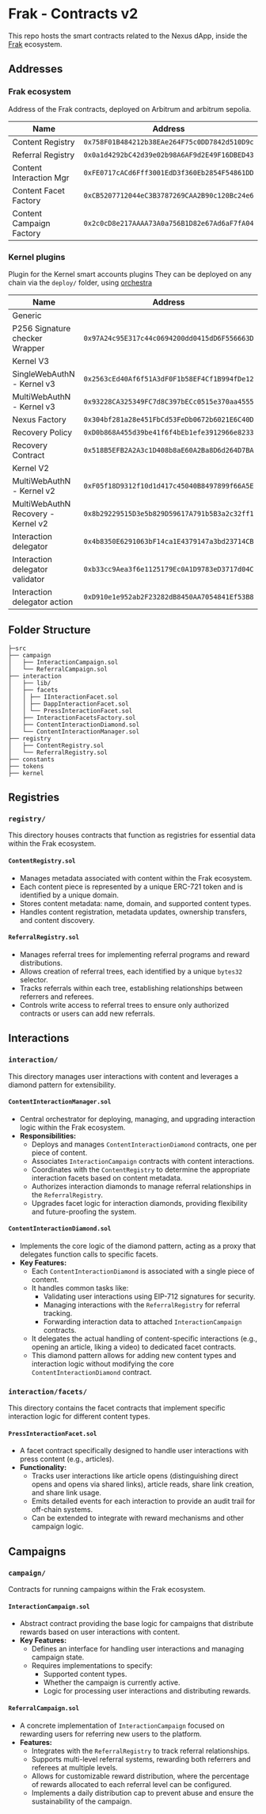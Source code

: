 # Frak - Contracts v2

This repo hosts the smart contracts related to the Nexus dApp, inside the [Frak](https://frak.id/) ecosystem.

## Addresses

### Frak ecosystem

Address of the Frak contracts, deployed on Arbitrum and arbitrum sepolia.


| Name                      | Address                                       |
|---------------------------|-----------------------------------------------|
| Content Registry          | `0x758F01B484212b38EAe264F75c0DD7842d510D9c`  |
| Referral Registry         | `0x0a1d4292bC42d39e02b98A6AF9d2E49F16DBED43`  |
| Content Interaction Mgr   | `0xFE0717cACd6Fff3001EdD3f360Eb2854F54861DD`  |
| Content Facet Factory     | `0xCB5207712044eC3B3787269CAA2B90c120Bc24e6`  |
| Content Campaign Factory  | `0x2c0cD8e217AAAA73A0a756B1D82e67Ad6aF7fA04`  |

### Kernel plugins

Plugin for the Kernel smart accounts plugins
They can be deployed on any chain via the `deploy/` folder, using [orchestra](https://github.com/zerodevapp/orchestra)

| Name                                  | Address                                       |
|--                                     |--                                             |
| Generic                                                                               |
| P256 Signature checker Wrapper        | `0x97A24c95E317c44c0694200dd0415dD6F556663D`  |
| Kernel V3                                                                             |
| SingleWebAuthN - Kernel v3            | `0x2563cEd40Af6f51A3dF0F1b58EF4Cf1B994fDe12`  |
| MultiWebAuthN - Kernel v3             | `0x93228CA325349FC7d8C397bECc0515e370aa4555`  |
| Nexus Factory                         | `0x304bf281a28e451FbCd53FeDb0672b6021E6C40D`  |
| Recovery Policy                       | `0xD0b868A455d39be41f6f4bEb1efe3912966e8233`  |
| Recovery Contract                     | `0x518B5EFB2A2A3c1D408b8aE60A2Ba8D6d264D7BA`  |
| Kernel V2                                                                             |
| MultiWebAuthN - Kernel v2             | `0xF05f18D9312f10d1d417c45040B8497899f66A5E`  |
| MultiWebAuthN Recovery - Kernel v2    | `0x8b29229515D3e5b829D59617A791b5B3a2c32ff1`  |
| Interaction delegator                 | `0x4b8350E6291063bF14ca1E4379147a3bd23714CB`  |
| Interaction delegator validator       | `0xb33cc9Aea3f6e1125179Ec0A1D9783eD3717d04C`  |
| Interaction delegator action          | `0xD910e1e952ab2F23282dB8450AA7054841Ef53B8`  |


## Folder Structure

```
├─src
├── campaign
│   ├── InteractionCampaign.sol
│   └── ReferralCampaign.sol
├── interaction
│   ├── lib/
│   ├── facets
│   │ ├── IInteractionFacet.sol
│   │ ├── DappInteractionFacet.sol
│   │ └── PressInteractionFacet.sol
│   ├── InteractionFacetsFactory.sol
│   ├── ContentInteractionDiamond.sol
│   └── ContentInteractionManager.sol
├── registry
│   ├── ContentRegistry.sol
│   └── ReferralRegistry.sol
├── constants
├── tokens
├── kernel
```

## Registries

### `registry/`

This directory houses contracts that function as registries for essential data within the Frak ecosystem. 

#### `ContentRegistry.sol`

- Manages metadata associated with content within the Frak ecosystem.
- Each content piece is represented by a unique ERC-721 token and is identified by a unique domain.
- Stores content metadata: name, domain, and supported content types.
- Handles content registration, metadata updates, ownership transfers, and content discovery.

#### `ReferralRegistry.sol`

- Manages referral trees for implementing referral programs and reward distributions.
- Allows creation of referral trees, each identified by a unique `bytes32` selector.
- Tracks referrals within each tree, establishing relationships between referrers and referees.
- Controls write access to referral trees to ensure only authorized contracts or users can add new referrals.

## Interactions

### `interaction/`

This directory manages user interactions with content and leverages a diamond pattern for extensibility.

#### `ContentInteractionManager.sol`

- Central orchestrator for deploying, managing, and upgrading interaction logic within the Frak ecosystem.
- **Responsibilities:**
    - Deploys and manages `ContentInteractionDiamond` contracts, one per piece of content.
    - Associates `InteractionCampaign` contracts with content interactions.
    - Coordinates with the `ContentRegistry` to determine the appropriate interaction facets based on content metadata.
    - Authorizes interaction diamonds to manage referral relationships in the `ReferralRegistry`.
    - Upgrades facet logic for interaction diamonds, providing flexibility and future-proofing the system. 

#### `ContentInteractionDiamond.sol`

- Implements the core logic of the diamond pattern, acting as a proxy that delegates function calls to specific facets.
- **Key Features:**
    - Each `ContentInteractionDiamond` is associated with a single piece of content.
    - It handles common tasks like:
        - Validating user interactions using EIP-712 signatures for security.
        - Managing interactions with the `ReferralRegistry` for referral tracking.
        - Forwarding interaction data to attached `InteractionCampaign` contracts.
    - It delegates the actual handling of content-specific interactions (e.g., opening an article, liking a video) to dedicated facet contracts.
    - This diamond pattern allows for adding new content types and interaction logic without modifying the core `ContentInteractionDiamond` contract. 

### `interaction/facets/` 

This directory contains the facet contracts that implement specific interaction logic for different content types.

#### `PressInteractionFacet.sol`

- A facet contract specifically designed to handle user interactions with press content (e.g., articles).
- **Functionality:**
    - Tracks user interactions like article opens (distinguishing direct opens and opens via shared links), article reads, share link creation, and share link usage.
    - Emits detailed events for each interaction to provide an audit trail for off-chain systems.
    - Can be extended to integrate with reward mechanisms and other campaign logic.

## Campaigns

### `campaign/`

Contracts for running campaigns within the Frak ecosystem.

#### `InteractionCampaign.sol`

- Abstract contract providing the base logic for campaigns that distribute rewards based on user interactions with content.
- **Key Features:**
    - Defines an interface for handling user interactions and managing campaign state.
    - Requires implementations to specify:
        - Supported content types.
        - Whether the campaign is currently active.
        - Logic for processing user interactions and distributing rewards.

#### `ReferralCampaign.sol`

- A concrete implementation of `InteractionCampaign` focused on rewarding users for referring new users to the platform.
- **Features:**
    - Integrates with the `ReferralRegistry` to track referral relationships.
    - Supports multi-level referral systems, rewarding both referrers and referees at multiple levels.
    - Allows for customizable reward distribution, where the percentage of rewards allocated to each referral level can be configured.
    - Implements a daily distribution cap to prevent abuse and ensure the sustainability of the campaign.
